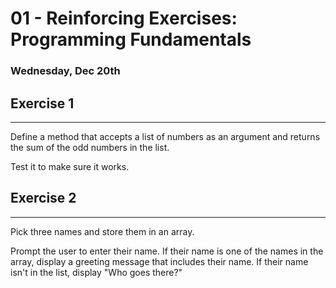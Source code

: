 # 01 - Reinforcing Exercises: Programming Fundamentals
### Wednesday, Dec 20th

## Exercise 1
___
Define a method that accepts a list of numbers as an argument and returns the sum of the odd numbers in the list.  

Test it to make sure it works.

## Exercise 2
___
Pick three names and store them in an array.  

Prompt the user to enter their name. If their name is one of the names in the array, display a greeting message that includes their name. If their name isn't in the list, display "Who goes there?"
